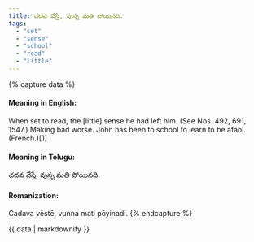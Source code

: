 ```yaml
---
title: చదవ వేస్తే, వున్న మతి పోయినది.
tags:
  - "set"
  - "sense"
  - "school"
  - "read"
  - "little"
---
```


{% capture data %}
#### Meaning in English:
When set to read, the [little] sense he had left him.
(See Nos. 492, 691, 1547.)
Making bad worse.
John has been to school to learn to be afaol. (French.)[1]

#### Meaning in Telugu:
చదవ వేస్తే, వున్న మతి పోయినది.

#### Romanization:
Cadava vēstē, vunna mati pōyinadi.
{% endcapture %}

{{ data | markdownify }}

